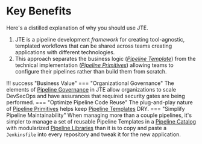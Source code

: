 # Key Benefits

Here's a distilled explanation of why you should use JTE.

1. JTE is a pipeline development *framework* for creating tool-agnostic, templated workflows that can be shared across teams creating applications with different technologies.
2. This approach separates the business logic ([*Pipeline Template*](../pipeline-templates/overview.md)) from the technical implementation ([*Pipeline Primitives*](../pipeline-primitives/overview.md)) allowing teams to configure their pipelines rather than build them from scratch.

!!! success "Business Value"
    === "Organizational Governance"
        The elements of [Pipeline Governance](../pipeline-governance/overview.md) in JTE allow organizations to scale DevSecOps and have assurances that required security gates are being performed.
    === "Optimize Pipeline Code Reuse"
        The plug-and-play nature of [Pipeline Primitives](../pipeline-primitives/overview.md) helps keep [Pipeline Templates](../pipeline-templates/overview.md) DRY.
    === "Simplify Pipeline Maintainability"
        When managing more than a couple pipelines, it's simpler to manage a set of reusable Pipeline Templates in a [Pipeline Catalog](../pipeline-templates/pipeline-catalog.md) with modularized [Pipeline Libraries](./../library-development/overview.md) than it is to copy and paste a `Jenkinsfile` into every repository and tweak it for the new application.
